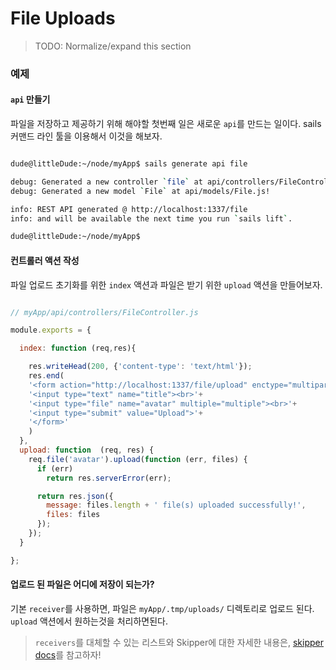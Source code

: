 # File Uploads

> TODO: Normalize/expand this section

### 예제

#### `api` 만들기

파일을 저장하고 제공하기 위해 해야할 첫번째 일은 새로운 `api`를 만드는 일이다. sails 커맨드 라인 툴을 이용해서 이것을 해보자.

```sh

dude@littleDude:~/node/myApp$ sails generate api file

debug: Generated a new controller `file` at api/controllers/FileController.js!
debug: Generated a new model `File` at api/models/File.js!

info: REST API generated @ http://localhost:1337/file
info: and will be available the next time you run `sails lift`.

dude@littleDude:~/node/myApp$ 

```

#### 컨트롤러 액션 작성


파일 업로드 초기화를 위한 `index` 액션과 파일은 받기 위한 `upload` 액션을 만들어보자.

```javascript 

// myApp/api/controllers/FileController.js

module.exports = {

  index: function (req,res){

    res.writeHead(200, {'content-type': 'text/html'});
    res.end(
    '<form action="http://localhost:1337/file/upload" enctype="multipart/form-data" method="post">'+
    '<input type="text" name="title"><br>'+
    '<input type="file" name="avatar" multiple="multiple"><br>'+
    '<input type="submit" value="Upload">'+
    '</form>'
    )
  },
  upload: function  (req, res) {
    req.file('avatar').upload(function (err, files) {
      if (err)
        return res.serverError(err);

      return res.json({
        message: files.length + ' file(s) uploaded successfully!',
        files: files
      });
    });
  }

};
```

#### 업로드 된 파일은 어디에 저장이 되는가?
기본 `receiver`를 사용하면, 파일은 `myApp/.tmp/uploads/` 디렉토리로 업로드 된다. `upload` 액션에서 원하는것을 처리하면된다.


> `receivers`를 대체할 수 있는 리스트와 Skipper에 대한 자세한 내용은, [skipper docs](https://github.com/balderdashy/skipper)를 참고하자!



<docmeta name="uniqueID" value="fileuploads72947">
<docmeta name="displayName" value="File Uploads">
